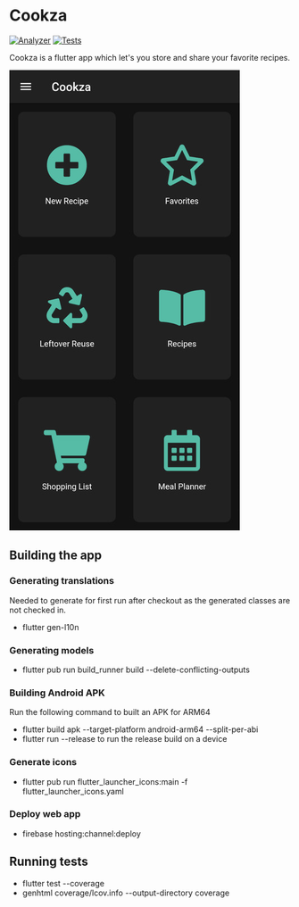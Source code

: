 # Cookza

[![Analyzer](https://github.com/alex0711/cookza/actions/workflows/analyzer.yml/badge.svg)](https://github.com/alex0711/cookza/actions/workflows/analyzer.yml)
[![Tests](https://github.com/alex0711/cookza/actions/workflows/tests.yml/badge.svg)](https://github.com/alex0711/cookza/actions/workflows/tests.yml)

Cookza is a flutter app which let's you store and share your favorite recipes.

![Home Screen](img/home_screen.jpg)

## Building the app

### Generating translations
Needed to generate for first run after checkout as the generated classes are not checked in.
* flutter gen-l10n

### Generating models
* flutter pub run build_runner build --delete-conflicting-outputs

### Building Android APK
Run the following command to built an APK for ARM64
* flutter build apk --target-platform android-arm64 --split-per-abi
* flutter run --release to run the release build on a device

### Generate icons
* flutter pub run flutter_launcher_icons:main -f flutter_launcher_icons.yaml

### Deploy web app
* firebase hosting:channel:deploy <channel>

## Running tests
* flutter test --coverage
* genhtml coverage/lcov.info --output-directory coverage
